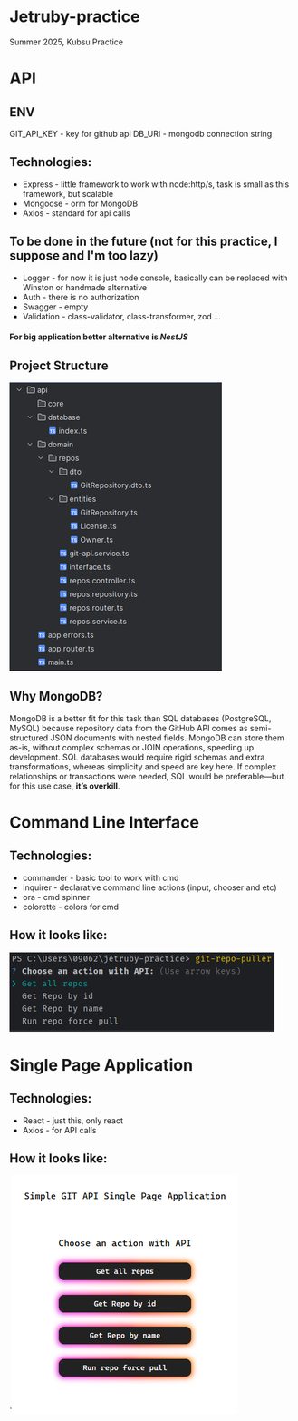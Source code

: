# Jetruby-practice
Summer 2025, Kubsu Practice

# API

## ENV
GIT_API_KEY - key for github api
DB_URI - mongodb connection string

## Technologies:
- Express - little framework to work with node:http/s, task is small as this framework, but scalable
- Mongoose - orm for MongoDB
- Axios - standard for api calls

## To be done in the future (not for this practice, I suppose and I'm too lazy)
- Logger - for now it is just node console, basically can be replaced with Winston or handmade alternative
- Auth - there is no authorization
- Swagger - empty
- Validation - class-validator, class-transformer, zod ...

#### For big application better alternative is **_NestJS_**

## Project Structure
![api-structure.png](docs/api-structure.png)

## Why MongoDB?

MongoDB is a better fit for this task than SQL databases (PostgreSQL, MySQL) because repository data from the GitHub API comes as semi-structured JSON documents with nested fields. 
MongoDB can store them as-is, without complex schemas or JOIN operations, speeding up development. 
SQL databases would require rigid schemas and extra transformations, whereas simplicity and speed are key here.
If complex relationships or transactions were needed, SQL would be preferable—but for this use case, **it’s overkill**.

# Command Line Interface

## Technologies:
- commander - basic tool to work with cmd
- inquirer - declarative command line actions (input, chooser and etc)
- ora - cmd spinner
- colorette - colors for cmd

## How it looks like:
![cli.png](docs/cli.png)

# Single Page Application

## Technologies:
- React - just this, only react
- Axios - for API calls

## How it looks like:
`![spa.png](docs/spa.png)